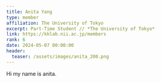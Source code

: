 ```yaml
---
title: Anita Yang
type: member
affiliation: The University of Tokyo
excerpt: Part-Time Student // *The University of Tokyo*
link: https://kklab.nii.ac.jp/members
rank: 6
date: 2024-05-07 00:00:00
header:
  teaser: /assets/images/anita_200.png
---
```


Hi my name is anita.